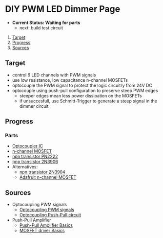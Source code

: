 # DIY PWM LED Dimmer Page

- **Current Status: Waiting for parts**
  - next: build test circuit

1. [Target](#target)
2. [Progress](#progress)
3. [Sources](#sources)

## Target

- control 6 LED channels with PWM signals
- use low resistance, low capacitance n-channel MOSFETs
- optocouple the PWM signal to protect the logic circuitry from 24V DC
- optocouple using push-pull configuration to preserve steep PWM edges
  - steeper edges mean less power dissipation on the MOSFETs
  - if unsuccesfull, use Schmitt-Trigger to generate a steep signal in the dimmer circuit

## Progress

### Parts

- [Optocoupler IC](http://isocom.com/wp-content/uploads/2017/08/dc93164.pdf)
- [n-channel MOSFET](https://assets.nexperia.com/documents/data-sheet/PSMN022-30PL.pdf)
- [npn transistor PN2222](https://rocelec.widen.net/view/pdf/xjvpikgnni/ONSM-S-A0003589513-1.pdf?t.download=true&u=5oefqw)
- [pnp transistor 2N3906](https://www.onsemi.com/pdf/datasheet/pzt3906-d.pdf)
- Alternatives: 
  - [npn transistor 2N3904](https://www.onsemi.com/pdf/datasheet/pzt3904-d.pdf)
  - [Adafruit n-channel MOSFET](https://cdn-shop.adafruit.com/datasheets/irlb8721pbf.pdf)

## Sources

- Optocoupling PWM signals
  - [Optocoupling PWM signals](https://www.analogictips.com/selecting-optocoupler-isolate-pwm/)
  - [Optocoupling Push-Pull circuit](https://electronics.stackexchange.com/questions/234520/opto-coupled-pwm-output)
- Push-Pull Amplifier
  - [Push-Pull Amplifier Basics](https://www.youtube.com/watch?v=e_SE4KQjYR8)
  - [MOSFET driver Basics](https://www.youtube.com/watch?v=8swJ_Bnsgl4)
